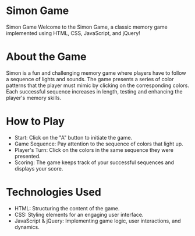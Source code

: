 # Simon Game
Simon Game
Welcome to the Simon Game, a classic memory game implemented using HTML, CSS, JavaScript, and jQuery!

# About the Game
Simon is a fun and challenging memory game where players have to follow a sequence of lights and sounds. The game presents a series of color patterns that the player must mimic by clicking on the corresponding colors. Each successful sequence increases in length, testing and enhancing the player's memory skills.

# How to Play
<ul>
<li>Start: Click on the "A" button to initiate the game.</li>
<li>Game Sequence: Pay attention to the sequence of colors that light up.</li>
<li>Player's Turn: Click on the colors in the same sequence they were presented.</li>
<li>Scoring: The game keeps track of your successful sequences and displays your score.</li>
</ul>

# Technologies Used
<ul>
<li>HTML: Structuring the content of the game.</li>
<li>CSS: Styling elements for an engaging user interface.</li>
<li>JavaScript & jQuery: Implementing game logic, user interactions, and dynamics.</li>
</ul>
